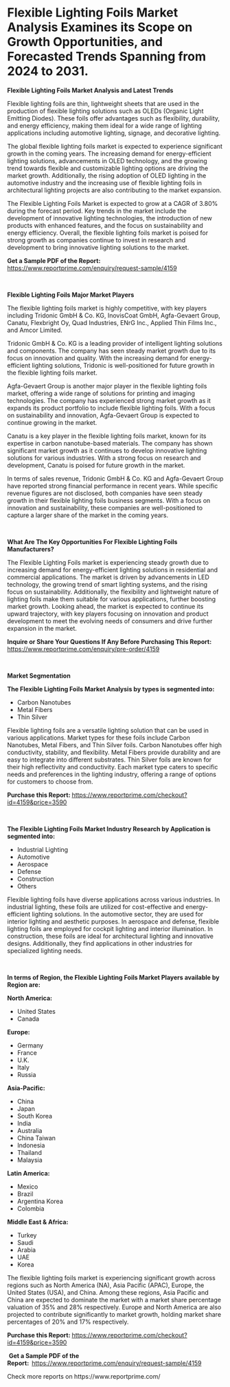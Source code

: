 <p><h1>Flexible Lighting Foils Market Analysis Examines its Scope on Growth Opportunities, and Forecasted Trends Spanning from 2024 to 2031.</h1></p><p><strong>Flexible Lighting Foils Market Analysis and Latest Trends</strong></p>
<p><p>Flexible lighting foils are thin, lightweight sheets that are used in the production of flexible lighting solutions such as OLEDs (Organic Light Emitting Diodes). These foils offer advantages such as flexibility, durability, and energy efficiency, making them ideal for a wide range of lighting applications including automotive lighting, signage, and decorative lighting.</p><p>The global flexible lighting foils market is expected to experience significant growth in the coming years. The increasing demand for energy-efficient lighting solutions, advancements in OLED technology, and the growing trend towards flexible and customizable lighting options are driving the market growth. Additionally, the rising adoption of OLED lighting in the automotive industry and the increasing use of flexible lighting foils in architectural lighting projects are also contributing to the market expansion.</p><p>The Flexible Lighting Foils Market is expected to grow at a CAGR of 3.80% during the forecast period. Key trends in the market include the development of innovative lighting technologies, the introduction of new products with enhanced features, and the focus on sustainability and energy efficiency. Overall, the flexible lighting foils market is poised for strong growth as companies continue to invest in research and development to bring innovative lighting solutions to the market.</p></p>
<p><strong>Get a Sample PDF of the Report:&nbsp;</strong> <a href="https://www.reportprime.com/enquiry/request-sample/4159">https://www.reportprime.com/enquiry/request-sample/4159</a></p>
<p>&nbsp;</p>
<p><strong>Flexible Lighting Foils Major Market Players</strong></p>
<p><p>The flexible lighting foils market is highly competitive, with key players including Tridonic GmbH & Co. KG, InovisCoat GmbH, Agfa-Gevaert Group, Canatu, Flexbright Oy, Quad Industries, ENrG Inc., Applied Thin Films Inc., and Amcor Limited.</p><p>Tridonic GmbH & Co. KG is a leading provider of intelligent lighting solutions and components. The company has seen steady market growth due to its focus on innovation and quality. With the increasing demand for energy-efficient lighting solutions, Tridonic is well-positioned for future growth in the flexible lighting foils market.</p><p>Agfa-Gevaert Group is another major player in the flexible lighting foils market, offering a wide range of solutions for printing and imaging technologies. The company has experienced strong market growth as it expands its product portfolio to include flexible lighting foils. With a focus on sustainability and innovation, Agfa-Gevaert Group is expected to continue growing in the market.</p><p>Canatu is a key player in the flexible lighting foils market, known for its expertise in carbon nanotube-based materials. The company has shown significant market growth as it continues to develop innovative lighting solutions for various industries. With a strong focus on research and development, Canatu is poised for future growth in the market.</p><p>In terms of sales revenue, Tridonic GmbH & Co. KG and Agfa-Gevaert Group have reported strong financial performance in recent years. While specific revenue figures are not disclosed, both companies have seen steady growth in their flexible lighting foils business segments. With a focus on innovation and sustainability, these companies are well-positioned to capture a larger share of the market in the coming years.</p></p>
<p>&nbsp;</p>
<p><strong>What Are The Key Opportunities For Flexible Lighting Foils Manufacturers?</strong></p>
<p><p>The Flexible Lighting Foils market is experiencing steady growth due to increasing demand for energy-efficient lighting solutions in residential and commercial applications. The market is driven by advancements in LED technology, the growing trend of smart lighting systems, and the rising focus on sustainability. Additionally, the flexibility and lightweight nature of lighting foils make them suitable for various applications, further boosting market growth. Looking ahead, the market is expected to continue its upward trajectory, with key players focusing on innovation and product development to meet the evolving needs of consumers and drive further expansion in the market.</p></p>
<p><strong>Inquire or Share Your Questions If Any Before Purchasing This Report:</strong> <a href="https://www.reportprime.com/enquiry/pre-order/4159">https://www.reportprime.com/enquiry/pre-order/4159</a></p>
<p>&nbsp;</p>
<p><strong>Market Segmentation</strong></p>
<p><strong>The Flexible Lighting Foils Market Analysis by types is segmented into:</strong></p>
<p><ul><li>Carbon Nanotubes</li><li>Metal Fibers</li><li>Thin Silver</li></ul></p>
<p><p>Flexible lighting foils are a versatile lighting solution that can be used in various applications. Market types for these foils include Carbon Nanotubes, Metal Fibers, and Thin Silver foils. Carbon Nanotubes offer high conductivity, stability, and flexibility. Metal Fibers provide durability and are easy to integrate into different substrates. Thin Silver foils are known for their high reflectivity and conductivity. Each market type caters to specific needs and preferences in the lighting industry, offering a range of options for customers to choose from.</p></p>
<p><strong>Purchase this Report:&nbsp;</strong><a href="https://www.reportprime.com/checkout?id=4159&price=3590">https://www.reportprime.com/checkout?id=4159&price=3590</a></p>
<p>&nbsp;</p>
<p><strong>The Flexible Lighting Foils Market Industry Research by Application is segmented into:</strong></p>
<p><ul><li>Industrial Lighting</li><li>Automotive</li><li>Aerospace</li><li>Defense</li><li>Construction</li><li>Others</li></ul></p>
<p><p>Flexible lighting foils have diverse applications across various industries. In industrial lighting, these foils are utilized for cost-effective and energy-efficient lighting solutions. In the automotive sector, they are used for interior lighting and aesthetic purposes. In aerospace and defense, flexible lighting foils are employed for cockpit lighting and interior illumination. In construction, these foils are ideal for architectural lighting and innovative designs. Additionally, they find applications in other industries for specialized lighting needs.</p></p>
<p>&nbsp;</p>
<p><strong>In terms of Region, the Flexible Lighting Foils Market Players available by Region are:</strong></p>
<p>
    <p> <strong> North America: </strong>
        <ul>
            <li>United States</li>
            <li>Canada</li>
        </ul>
        </p> 
    <p> <strong> Europe: </strong>
        <ul>
            <li>Germany</li>
            <li>France</li>
            <li>U.K.</li>
            <li>Italy</li>
            <li>Russia</li>
        </ul>
        </p> 
    <p> <strong> Asia-Pacific: </strong>
        <ul>
            <li>China</li>
            <li>Japan</li>
            <li>South Korea</li>
            <li>India</li>
            <li>Australia</li>
            <li>China Taiwan</li>
            <li>Indonesia</li>
            <li>Thailand</li>
            <li>Malaysia</li>
        </ul>
        </p> 
    <p> <strong> Latin America: </strong>
        <ul>
            <li>Mexico</li>
            <li>Brazil</li>
            <li>Argentina Korea</li>
            <li>Colombia</li>
        </ul>
        </p> 
    <p> <strong> Middle East & Africa: </strong>
        <ul>
            <li>Turkey</li>
            <li>Saudi</li>
            <li>Arabia</li>
            <li>UAE</li>
            <li>Korea</li>
        </ul>
    </p>
    </p>
<p><p>The flexible lighting foils market is experiencing significant growth across regions such as North America (NA), Asia Pacific (APAC), Europe, the United States (USA), and China. Among these regions, Asia Pacific and China are expected to dominate the market with a market share percentage valuation of 35% and 28% respectively. Europe and North America are also projected to contribute significantly to market growth, holding market share percentages of 20% and 17% respectively.</p></p>
<p><strong>Purchase this Report: </strong><a href="https://www.reportprime.com/checkout?id=4159&price=3590">https://www.reportprime.com/checkout?id=4159&price=3590</a></p>
<p>&nbsp;<strong>Get a Sample PDF of the Report:&nbsp;&nbsp;</strong><a href="https://www.reportprime.com/enquiry/request-sample/4159">https://www.reportprime.com/enquiry/request-sample/4159</a></p>
<p><strong></strong></p>
<p>Check more reports on https://www.reportprime.com/</p>